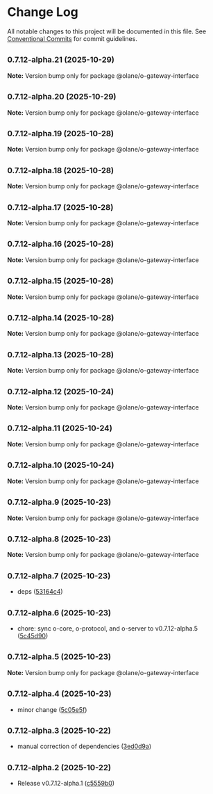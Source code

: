 # Change Log

All notable changes to this project will be documented in this file.
See [Conventional Commits](https://conventionalcommits.org) for commit guidelines.

## <small>0.7.12-alpha.21 (2025-10-29)</small>

**Note:** Version bump only for package @olane/o-gateway-interface

## <small>0.7.12-alpha.20 (2025-10-29)</small>

**Note:** Version bump only for package @olane/o-gateway-interface

## <small>0.7.12-alpha.19 (2025-10-28)</small>

**Note:** Version bump only for package @olane/o-gateway-interface

## <small>0.7.12-alpha.18 (2025-10-28)</small>

**Note:** Version bump only for package @olane/o-gateway-interface

## <small>0.7.12-alpha.17 (2025-10-28)</small>

**Note:** Version bump only for package @olane/o-gateway-interface

## <small>0.7.12-alpha.16 (2025-10-28)</small>

**Note:** Version bump only for package @olane/o-gateway-interface

## <small>0.7.12-alpha.15 (2025-10-28)</small>

**Note:** Version bump only for package @olane/o-gateway-interface

## <small>0.7.12-alpha.14 (2025-10-28)</small>

**Note:** Version bump only for package @olane/o-gateway-interface

## <small>0.7.12-alpha.13 (2025-10-28)</small>

**Note:** Version bump only for package @olane/o-gateway-interface

## <small>0.7.12-alpha.12 (2025-10-24)</small>

**Note:** Version bump only for package @olane/o-gateway-interface

## <small>0.7.12-alpha.11 (2025-10-24)</small>

**Note:** Version bump only for package @olane/o-gateway-interface

## <small>0.7.12-alpha.10 (2025-10-24)</small>

**Note:** Version bump only for package @olane/o-gateway-interface

## <small>0.7.12-alpha.9 (2025-10-23)</small>

**Note:** Version bump only for package @olane/o-gateway-interface

## <small>0.7.12-alpha.8 (2025-10-23)</small>

**Note:** Version bump only for package @olane/o-gateway-interface

## <small>0.7.12-alpha.7 (2025-10-23)</small>

- deps ([53164c4](https://github.com/olane-labs/olane/commit/53164c4))

## <small>0.7.12-alpha.6 (2025-10-23)</small>

- chore: sync o-core, o-protocol, and o-server to v0.7.12-alpha.5 ([5c45d90](https://github.com/olane-labs/olane/commit/5c45d90))

## <small>0.7.12-alpha.5 (2025-10-23)</small>

**Note:** Version bump only for package @olane/o-gateway-interface

## <small>0.7.12-alpha.4 (2025-10-23)</small>

- minor change ([5c05e5f](https://github.com/olane-labs/olane/commit/5c05e5f))

## <small>0.7.12-alpha.3 (2025-10-22)</small>

- manual correction of dependencies ([3ed0d9a](https://github.com/olane-labs/olane/commit/3ed0d9a))

## <small>0.7.12-alpha.2 (2025-10-22)</small>

- Release v0.7.12-alpha.1 ([c5559b0](https://github.com/olane-labs/olane/commit/c5559b0))
